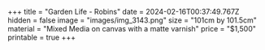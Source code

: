 +++
title = "Garden Life - Robins"
date = 2024-02-16T00:37:49.767Z
hidden = false
image = "images/img_3143.png"
size = "101cm by 101.5cm"
material = "Mixed Media on canvas with a matte varnish"
price = "$1,500"
printable = true
+++
